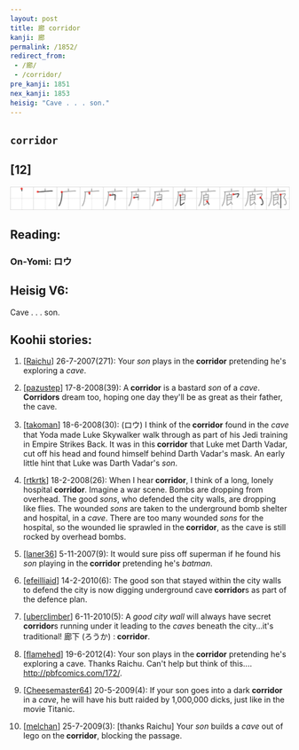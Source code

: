 ```yaml
---
layout: post
title: 廊 corridor
kanji: 廊
permalink: /1852/
redirect_from:
 - /廊/
 - /corridor/
pre_kanji: 1851
nex_kanji: 1853
heisig: "Cave . . . son."
---
```


## `corridor`

## [12]

<div class="stroke"><img src="../images/E5BB8A.png" /></div>

## Reading:

### On-Yomi: ロウ

## Heisig V6:

Cave . . . son.

## Koohii stories:

1) [<a href="http://kanji.koohii.com/profile/Raichu">Raichu</a>] 26-7-2007(271): Your <em>son</em> plays in the<strong> corridor</strong> pretending he&#039;s exploring a <em>cave</em>.

2) [<a href="http://kanji.koohii.com/profile/pazustep">pazustep</a>] 17-8-2008(39): A<strong> corridor</strong> is a bastard <em>son</em> of a <em>cave</em>. <strong>Corridors</strong> dream too, hoping one day they&#039;ll be as great as their father, the cave.

3) [<a href="http://kanji.koohii.com/profile/takoman">takoman</a>] 18-6-2008(30): (ロウ) I think of the<strong> corridor</strong> found in the <em>cave</em> that Yoda made Luke Skywalker walk through as part of his Jedi training in Empire Strikes Back. It was in this<strong> corridor</strong> that Luke met Darth Vadar, cut off his head and found himself behind Darth Vadar&#039;s mask. An early little hint that Luke was Darth Vadar&#039;s <em>son</em>.

4) [<a href="http://kanji.koohii.com/profile/rtkrtk">rtkrtk</a>] 18-2-2008(26): When I hear<strong> corridor</strong>, I think of a long, lonely hospital<strong> corridor</strong>. Imagine a war scene. Bombs are dropping from overhead. The good <em>sons</em>, who defended the city walls, are dropping like flies. The wounded <em>sons</em> are taken to the underground bomb shelter and hospital, in a <em>cave</em>. There are too many wounded <em>sons</em> for the hospital, so the wounded lie sprawled in the<strong> corridor</strong>, as the cave is still rocked by overhead bombs.

5) [<a href="http://kanji.koohii.com/profile/laner36">laner36</a>] 5-11-2007(9): It would sure piss off superman if he found his <em>son</em> playing in the<strong> corridor</strong> pretending he&#039;s <em>batman</em>.

6) [<a href="http://kanji.koohii.com/profile/efeilliaid">efeilliaid</a>] 14-2-2010(6): The good son that stayed within the city walls to defend the city is now digging underground cave<strong> corridor</strong>s as part of the defence plan.

7) [<a href="http://kanji.koohii.com/profile/uberclimber">uberclimber</a>] 6-11-2010(5): A <em>good city wall</em> will always have secret<strong> corridor</strong>s running under it leading to the <em>caves</em> beneath the city...it&#039;s traditional! 廊下 (ろうか) :<strong> corridor</strong>.

8) [<a href="http://kanji.koohii.com/profile/flamehed">flamehed</a>] 19-6-2012(4): Your son plays in the<strong> corridor</strong> pretending he&#039;s exploring a cave. Thanks Raichu. Can&#039;t help but think of this.... <a href="http://pbfcomics.com/172/">http://pbfcomics.com/172/</a>.

9) [<a href="http://kanji.koohii.com/profile/Cheesemaster64">Cheesemaster64</a>] 20-5-2009(4): If your son goes into a dark<strong> corridor</strong> in a <em>cave</em>, he will have his butt raided by 1,000,000 dicks, just like in the movie Titanic.

10) [<a href="http://kanji.koohii.com/profile/melchan">melchan</a>] 25-7-2009(3): [thanks Raichu] Your <em>son</em> builds a <em>cave</em> out of lego on the<strong> corridor</strong>, blocking the passage.
